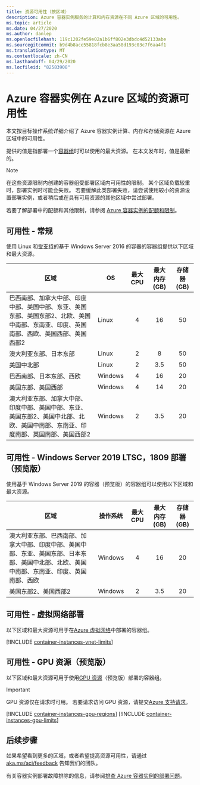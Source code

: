 ```yaml
---
title: 资源可用性（按区域）
description: Azure 容器实例服务的计算和内存资源在不同 Azure 区域的可用性。
ms.topic: article
ms.date: 04/27/2020
ms.author: danlep
ms.openlocfilehash: 119c1202fe59e02a1b6ff802e3dbdc4d52133abe
ms.sourcegitcommit: b9d4b8ace55818fcb8e3aa58d193c03c7f6aa4f1
ms.translationtype: MT
ms.contentlocale: zh-CN
ms.lasthandoff: 04/29/2020
ms.locfileid: "82583908"
---
```

# <a name="resource-availability-for-azure-container-instances-in-azure-regions"></a>Azure 容器实例在 Azure 区域的资源可用性

本文按目标操作系统详细介绍了 Azure 容器实例计算、内存和存储资源在 Azure 区域中的可用性。 

提供的值是指部署一个[容器组](container-instances-container-groups.md)时可以使用的最大资源。 在本文发布时，值是最新的。 

> [!NOTE]
> 在这些资源限制内创建的容器组受部署区域内可用性的限制。 某个区域负载较重时，部署实例时可能会失败。 若要缓解此类部署失败，请尝试使用较小的资源设置部署实例，或者稍后或在具有可用资源的其他区域中尝试部署。

若要了解部署中的配额和其他限制，请参阅 [Azure 容器实例的配额和限制](container-instances-quotas.md)。

## <a name="availability---general"></a>可用性 - 常规

使用 Linux 和[受支持](container-instances-faq.md#what-windows-base-os-images-are-supported)的基于 Windows Server 2016 的容器的容器组提供以下区域和最大资源。

| 区域 | OS | 最大 CPU | 最大内存 (GB) | 存储器 (GB) |
| -------- | -- | :---: | :-----------: | :---: |
| 巴西南部、加拿大中部、印度中部、美国中部、东亚、美国东部、美国东部2、北欧、美国中南部、东南亚、印度、英国南部、西欧、美国西部、美国西部2 | Linux | 4 | 16 | 50 |
| 澳大利亚东部、日本东部 | Linux | 2 | 8 | 50 |
| 美国中北部 | Linux | 2 | 3.5 | 50 |
| 巴西南部、日本东部、西欧 | Windows | 4 | 16 | 20 |
| 美国东部、美国西部 | Windows | 4 | 14 | 20 |
| 澳大利亚东部、加拿大中部、印度中部、美国中部、东亚、美国东部2、美国中北部、北欧、美国中南部、东南亚、印度南部、英国南部、美国西部2 | Windows | 2 | 3.5 | 20 |

## <a name="availability---windows-server-2019-ltsc-1809-deployments-preview"></a>可用性 - Windows Server 2019 LTSC，1809 部署（预览版）

使用基于 Windows Server 2019 的容器（预览版）的容器组可以使用以下区域和最大资源。

| 区域 | 操作系统 | 最大 CPU | 最大内存 (GB) | 存储器 (GB) |
| -------- | -- | :---: | :-----------: | :---: |
| 澳大利亚东部、巴西南部、加拿大中部、印度中部、美国中部、东亚、美国东部、日本东部、美国中北部、北欧、美国中南部、东南亚、印度、英国南部、西欧 | Windows | 4 | 16 | 20 |
| 美国东部2、美国西部2 | Windows | 2 | 3.5 | 20 |


## <a name="availability---virtual-network-deployment"></a>可用性 - 虚拟网络部署

以下区域和最大资源可用于在[Azure 虚拟网络](container-instances-vnet.md)中部署的容器组。

[!INCLUDE [container-instances-vnet-limits](../../includes/container-instances-vnet-limits.md)]

## <a name="availability---gpu-resources-preview"></a>可用性 - GPU 资源（预览版）

以下区域和最大资源可用于使用[GPU 资源](container-instances-gpu.md)（预览版）部署的容器组。

> [!IMPORTANT]
> GPU 资源仅在请求时可用。 若要请求访问 GPU 资源，请提交[Azure 支持请求][azure-support]。

[!INCLUDE [container-instances-gpu-regions](../../includes/container-instances-gpu-regions.md)]
[!INCLUDE [container-instances-gpu-limits](../../includes/container-instances-gpu-limits.md)]

## <a name="next-steps"></a>后续步骤

如果希望看到更多的区域，或者希望提高资源可用性，请通过 [aka.ms/aci/feedback](https://aka.ms/aci/feedback) 告知我们的团队。

有关容器实例部署故障排除的信息，请参阅[排查 Azure 容器实例的部署问题](container-instances-troubleshooting.md)。


[azure-support]: https://ms.portal.azure.com/#blade/Microsoft_Azure_Support/HelpAndSupportBlade/newsupportrequest
